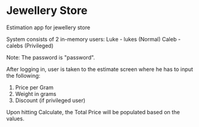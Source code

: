 # Jewellery Store
Estimation app for jewellery store

System consists of 2 in-memory users:
  Luke - lukes (Normal)
  Caleb - calebs (Privileged)
 
Note: The password is "password".

After logging in, user is taken to the estimate screen where he has to input the following:
1. Price per Gram
2. Weight in grams
3. Discount (if privileged user)

Upon hitting Calculate, the Total Price will be populated based on the values.